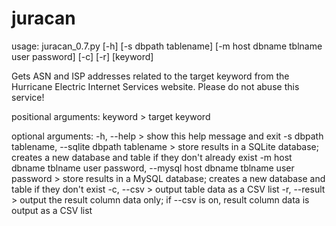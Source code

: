 # juracan

usage: juracan_0.7.py [-h] [-s dbpath tablename]
                      [-m host dbname tblname user password] [-c] [-r]
                      [keyword]

Gets ASN and ISP addresses related to the target keyword from the Hurricane
Electric Internet Services website. Please do not abuse this service!

positional arguments:
  keyword               > target keyword

optional arguments:
  -h, --help            > show this help message and exit
  -s dbpath tablename, --sqlite dbpath tablename
                        > store results in a SQLite database; creates a new
                        database and table if they don't already exist
  -m host dbname tblname user password, --mysql host dbname tblname user password
                        > store results in a MySQL database; creates a new
                        database and table if they don't exist
  -c, --csv             > output table data as a CSV list
  -r, --result          > output the result column data only; if --csv is on,
                        result column data is output as a CSV list
